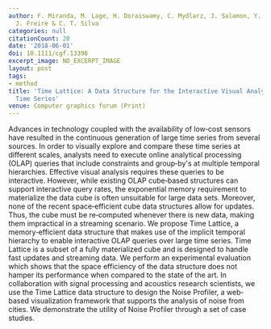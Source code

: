 ```yaml
---
author: F. Miranda, M. Lage, H. Doraiswamy, C. Mydlarz, J. Salamon, Y. Lockerman,
  J. Freire & C. T. Silva
categories: null
citationCount: 20
date: '2018-06-01'
doi: 10.1111/cgf.13398
excerpt_image: NO_EXCERPT_IMAGE
layout: post
tags:
- method
title: 'Time Lattice: A Data Structure for the Interactive Visual Analysis of Large
  Time Series'
venue: Computer graphics forum (Print)
---
```

Advances in technology coupled with the availability of low‐cost sensors have resulted in the continuous generation of large time series from several sources. In order to visually explore and compare these time series at different scales, analysts need to execute online analytical processing (OLAP) queries that include constraints and group‐by's at multiple temporal hierarchies. Effective visual analysis requires these queries to be interactive. However, while existing OLAP cube‐based structures can support interactive query rates, the exponential memory requirement to materialize the data cube is often unsuitable for large data sets. Moreover, none of the recent space‐efficient cube data structures allow for updates. Thus, the cube must be re‐computed whenever there is new data, making them impractical in a streaming scenario. We propose Time Lattice, a memory‐efficient data structure that makes use of the implicit temporal hierarchy to enable interactive OLAP queries over large time series. Time Lattice is a subset of a fully materialized cube and is designed to handle fast updates and streaming data. We perform an experimental evaluation which shows that the space efficiency of the data structure does not hamper its performance when compared to the state of the art. In collaboration with signal processing and acoustics research scientists, we use the Time Lattice data structure to design the Noise Profiler, a web‐based visualization framework that supports the analysis of noise from cities. We demonstrate the utility of Noise Profiler through a set of case studies.
